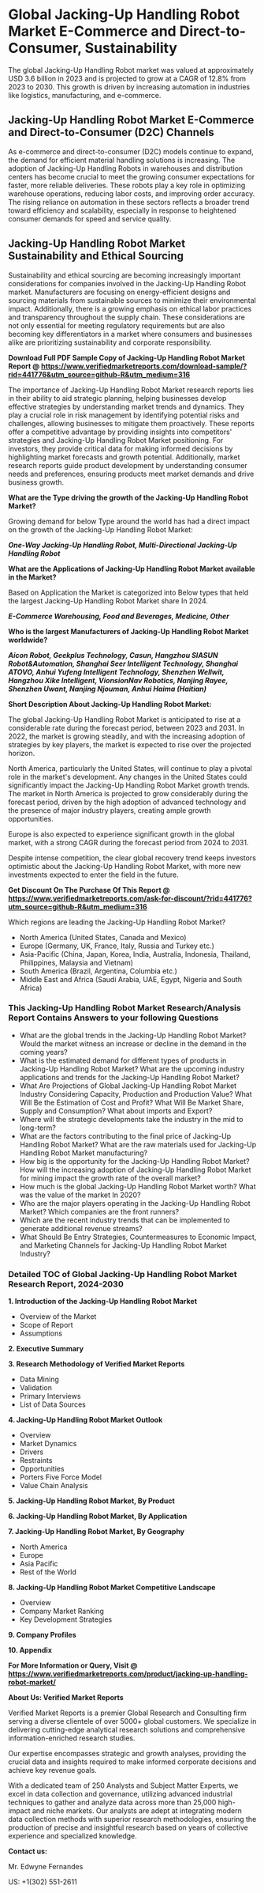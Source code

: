 <h1>Global Jacking-Up Handling Robot Market E-Commerce and Direct-to-Consumer, Sustainability</h1><p class=""><p>The global Jacking-Up Handling Robot market was valued at approximately USD 3.6 billion in 2023 and is projected to grow at a CAGR of 12.8% from 2023 to 2030. This growth is driven by increasing automation in industries like logistics, manufacturing, and e-commerce.</p><h2>Jacking-Up Handling Robot Market E-Commerce and Direct-to-Consumer (D2C) Channels</h2><p>As e-commerce and direct-to-consumer (D2C) models continue to expand, the demand for efficient material handling solutions is increasing. The adoption of Jacking-Up Handling Robots in warehouses and distribution centers has become crucial to meet the growing consumer expectations for faster, more reliable deliveries. These robots play a key role in optimizing warehouse operations, reducing labor costs, and improving order accuracy. The rising reliance on automation in these sectors reflects a broader trend toward efficiency and scalability, especially in response to heightened consumer demands for speed and service quality.</p><h2>Jacking-Up Handling Robot Market Sustainability and Ethical Sourcing</h2><p>Sustainability and ethical sourcing are becoming increasingly important considerations for companies involved in the Jacking-Up Handling Robot market. Manufacturers are focusing on energy-efficient designs and sourcing materials from sustainable sources to minimize their environmental impact. Additionally, there is a growing emphasis on ethical labor practices and transparency throughout the supply chain. These considerations are not only essential for meeting regulatory requirements but are also becoming key differentiators in a market where consumers and businesses alike are prioritizing sustainability and corporate responsibility.</p></p><p class=""><strong>Download Full PDF Sample Copy of Jacking-Up Handling Robot Market Report @ <a href="https://www.verifiedmarketreports.com/download-sample/?rid=441776&utm_source=github-R&utm_medium=316" target="_blank">https://www.verifiedmarketreports.com/download-sample/?rid=441776&utm_source=github-R&utm_medium=316</a></strong></p><p>The importance of&nbsp;Jacking-Up Handling Robot Market research reports lies in their ability to aid strategic planning, helping businesses develop effective strategies by understanding market trends and dynamics. They play a crucial role in risk management by identifying potential risks and challenges, allowing businesses to mitigate them proactively. These reports offer a competitive advantage by providing insights into competitors' strategies and Jacking-Up Handling Robot Market positioning. For investors, they provide critical data for making informed decisions by highlighting market forecasts and growth potential. Additionally, market research reports guide product development by understanding consumer needs and preferences, ensuring products meet market demands and drive business growth.</p><p><strong>What are the&nbsp;Type driving the growth of the Jacking-Up Handling Robot Market?</strong></p><p id="" class="">Growing demand for below Type around the world has had a direct impact on the growth of the Jacking-Up Handling Robot Market:</p><p class=""><em><strong>One-Way Jacking-Up Handling Robot, Multi-Directional Jacking-Up Handling Robot</strong></em></p><p class=""><strong>What are the&nbsp;Applications&nbsp;of Jacking-Up Handling Robot Market available in the Market?</strong></p><p id="" class="">Based on Application the Market is categorized into Below types that held the largest Jacking-Up Handling Robot Market share In 2024.</p><p class=""><em><strong>E-Commerce Warehousing, Food and Beverages, Medicine, Other</strong></em></p><p class=""><strong>Who is the largest Manufacturers of Jacking-Up Handling Robot Market worldwide?</strong></p><p><em><strong>Aicon Robot, Geekplus Technology, Casun, Hangzhou SIASUN Robot&Automation, Shanghai Seer Intelligent Technology, Shanghai ATOVO, Anhui Yufeng Intelligent Technology, Shenzhen Wellwit, Hangzhou Xike Intelligent, VionsionNav Robotics, Nanjing Rayee, Shenzhen Uwant, Nanjing Njouman, Anhui Haima (Haitian)</strong></em></p><p id="" class=""><strong>Short Description About Jacking-Up Handling Robot Market:</strong></p><p>The global Jacking-Up Handling Robot Market is anticipated to rise at a considerable rate during the forecast period, between 2023 and 2031. In 2022, the market is growing steadily, and with the increasing adoption of strategies by key players, the market is expected to rise over the projected horizon.</p><p>North America, particularly the United States, will continue to play a pivotal role in the market's development. Any changes in the United States could significantly impact the Jacking-Up Handling Robot Market growth trends. The market in North America is projected to grow considerably during the forecast period, driven by the high adoption of advanced technology and the presence of major industry players, creating ample growth opportunities.</p><p>Europe is also expected to experience significant growth in the global market, with a strong CAGR during the forecast period from 2024 to 2031.</p><p>Despite intense competition, the clear global recovery trend keeps investors optimistic about the Jacking-Up Handling Robot Market, with more new investments expected to enter the field in the future.</p><p id="" class=""><strong>Get Discount On The Purchase Of This Report @ <a href="https://www.verifiedmarketreports.com/ask-for-discount/?rid=441776?utm_source=github-R&utm_medium=316" target="_blank">https://www.verifiedmarketreports.com/ask-for-discount/?rid=441776?utm_source=github-R&utm_medium=316</a></strong></p><p class="">Which regions are leading the Jacking-Up Handling Robot Market?</p><ul><li>North America (United States, Canada and Mexico)</li><li>Europe (Germany, UK, France, Italy, Russia and Turkey etc.)</li><li>Asia-Pacific (China, Japan, Korea, India, Australia, Indonesia, Thailand, Philippines, Malaysia and Vietnam)</li><li>South America (Brazil, Argentina, Columbia etc.)</li><li>Middle East and Africa (Saudi Arabia, UAE, Egypt, Nigeria and South Africa)</li></ul><h3 id="" class="">This Jacking-Up Handling Robot Market Research/Analysis Report Contains Answers to your following Questions</h3><ul><li>What are the global trends in the Jacking-Up Handling Robot Market? Would the market witness an increase or decline in the demand in the coming years?</li><li>What is the estimated demand for different types of products in Jacking-Up Handling Robot Market? What are the upcoming industry applications and trends for the Jacking-Up Handling Robot Market?</li><li>What Are Projections of Global Jacking-Up Handling Robot Market Industry Considering Capacity, Production and Production Value? What Will Be the Estimation of Cost and Profit? What Will Be Market Share, Supply and Consumption? What about imports and Export?</li><li>Where will the strategic developments take the industry in the mid to long-term?</li><li>What are the factors contributing to the final price of Jacking-Up Handling Robot Market? What are the raw materials used for Jacking-Up Handling Robot Market manufacturing?</li><li>How big is the opportunity for the Jacking-Up Handling Robot Market? How will the increasing adoption of Jacking-Up Handling Robot Market for mining impact the growth rate of the overall market?</li><li>How much is the global Jacking-Up Handling Robot Market worth? What was the value of the market In 2020?</li><li>Who are the major players operating in the Jacking-Up Handling Robot Market? Which companies are the front runners?</li><li>Which are the recent industry trends that can be implemented to generate additional revenue streams?</li><li>What Should Be Entry Strategies, Countermeasures to Economic Impact, and Marketing Channels for Jacking-Up Handling Robot Market Industry?</li></ul><h3 id="" class="">Detailed TOC of Global Jacking-Up Handling Robot Market Research Report, 2024-2030</h3><p id="" class=""><strong>1. Introduction of the Jacking-Up Handling Robot Market</strong></p><ul><li>Overview of the Market</li><li>Scope of Report</li><li>Assumptions</li></ul><p id="" class=""><strong>2. Executive Summary</strong></p><p id="" class=""><strong>3. Research Methodology of Verified Market Reports</strong></p><ul><li>Data Mining</li><li>Validation</li><li>Primary Interviews</li><li>List of Data Sources</li></ul><p id="" class=""><strong>4. Jacking-Up Handling Robot Market Outlook</strong></p><ul><li>Overview</li><li>Market Dynamics</li><li>Drivers</li><li>Restraints</li><li>Opportunities</li><li>Porters Five Force Model</li><li>Value Chain Analysis</li></ul><p id="" class=""><strong>5. Jacking-Up Handling Robot Market, By Product</strong></p><p id="" class=""><strong>6. Jacking-Up Handling Robot Market, By Application</strong></p><p id="" class=""><strong>7. Jacking-Up Handling Robot Market, By Geography</strong></p><ul><li>North America</li><li>Europe</li><li>Asia Pacific</li><li>Rest of the World</li></ul><p id="" class=""><strong>8. Jacking-Up Handling Robot Market Competitive Landscape</strong></p><ul><li>Overview</li><li>Company Market Ranking</li><li>Key Development Strategies</li></ul><p id="" class=""><strong>9. Company Profiles</strong></p><p id="" class=""><strong>10. Appendix</strong></p><p id="" class=""><strong>For More Information or Query, Visit @ <a href="https://www.verifiedmarketreports.com/product/jacking-up-handling-robot-market/" target="_blank">https://www.verifiedmarketreports.com/product/jacking-up-handling-robot-market/</a></strong></p><p id="" class=""><strong>About Us: Verified Market Reports</strong></p><p id="" class="">Verified Market Reports is a premier Global Research and Consulting firm serving a diverse clientele of over 5000+ global customers. We specialize in delivering cutting-edge analytical research solutions and comprehensive information-enriched research studies.</p><p id="" class="">Our expertise encompasses strategic and growth analyses, providing the crucial data and insights required to make informed corporate decisions and achieve key revenue goals.</p><p id="" class="">With a dedicated team of 250 Analysts and Subject Matter Experts, we excel in data collection and governance, utilizing advanced industrial techniques to gather and analyze data across more than 25,000 high-impact and niche markets. Our analysts are adept at integrating modern data collection methods with superior research methodologies, ensuring the production of precise and insightful research based on years of collective experience and specialized knowledge.</p><p id="" class=""><strong>Contact us:</strong></p><p id="" class="">Mr. Edwyne Fernandes</p><p id="" class="">US: +1(302) 551-2611</p>